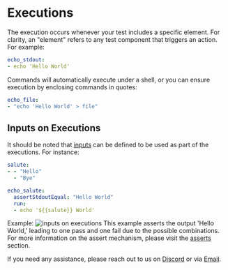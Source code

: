 
# Executions

The execution occurs whenever your test includes a specific element. For clarity, an "element" refers to any test component that triggers an action. For example:

```yml
echo_stdout:
- echo 'Hello World'
```

Commands will automatically execute under a shell, or you can ensure execution by enclosing commands in quotes:

```yml
echo_file:
- "echo 'Hello World' > file"
```

## Inputs on Executions

It should be noted that [inputs](inputs.md) can be defined to be used as part of the executions. For instance:

```yml
salute:
- - "Hello"
  - "Bye"

echo_salute:
  assertStdoutEqual: "Hello World"
  run:
  - echo '${{salute}} World'
```

Example:
![inputs on executions](img/execution_1.png)
This example asserts the output 'Hello World,' leading to one pass and one fail due to the possible combinations. For more information on the assert mechanism, please visit the [asserts](asserts.md) section.

If you need any assistance, please reach out to us on [Discord](https://discord.gg/NJHQ4MwYtt) or via [Email](mailto:support@satori-ci.com).
